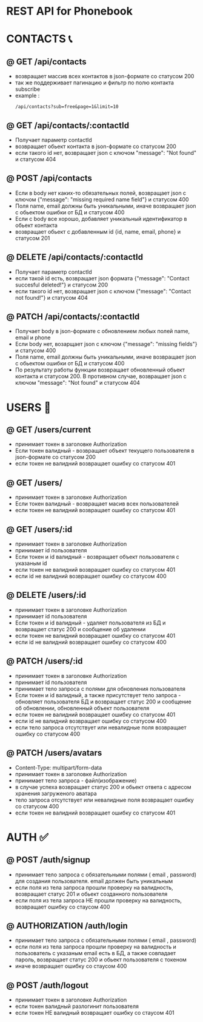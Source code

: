 # REST API for Phonebook

# CONTACTS :telephone_receiver:

## @ GET /api/contacts

- возвращает массив всех контактов в json-формате со статусом 200
- так же поддерживает пагинацию и фильтр по полю контакта subscribe
- example :
  ```
  /api/contacts?sub=free&page=1&limit=10
  ```

## @ GET /api/contacts/:contactId

- Получает параметр contactId
- возвращает обьект контакта в json-формате со статусом 200
- если такого id нет, возвращает json с ключом "message": "Not found" и статусом 404

## @ POST /api/contacts

- Если в body нет каких-то обязательных полей, возвращает json с ключом {"message": "missing
  required name field"} и статусом 400
- Поля name, email должны быть уникальными, иначе возвращает json с обьектом ошибки от БД и статусом
  400
- Если с body все хорошо, добавляет уникальный идентификатор в обьект контакта
- возвращает обьект с добавленным id {id, name, email, phone} и статусом 201

## @ DELETE /api/contacts/:contactId

- Получает параметр contactId
- если такой id есть, возвращает json формата {"message": "Contact succesful deleted!"} и статусом
  200
- если такого id нет, возвращает json с ключом {"message": "Contact not found!"} и статусом 404

## @ PATCH /api/contacts/:contactId

- Получает body в json-формате c обновлением любых полей name, email и phone
- Если body нет, возарщает json с ключом {"message": "missing fields"} и статусом 400
- Поля name, email должны быть уникальными, иначе возвращает json с обьектом ошибки от БД и статусом
  400
- По результату работы функции возвращает обновленный обьект контакта и статусом 200. В противном
  случае, возвращает json с ключом "message": "Not found" и статусом 404

# USERS :couple:

## @ GET /users/current

- принимает токен в заголовке Authorization
- Если токен валидный - возвращает объект текущего пользователя в json-формате со статусом 200
- если токен не валидний возвращает ошибку со статусом 401

## @ GET /users/

- принимает токен в заголовке Authorization
- Если токен валидный - возвращает масив всех пользователей
- если токен не валидний возвращает ошибку со статусом 401

## @ GET /users/:id

- принимает токен в заголовке Authorization
- принимает id пользователя
- Если токен и id валидный - возвращает объект пользователя с указаным id
- если токен не валидний возвращает ошибку со статусом 401
- если id не валидний возвращает ошибку со статусом 400

## @ DELETE /users/:id

- принимает токен в заголовке Authorization
- принимает id пользователя
- Если токен и id валидный - удаляет пользователя из БД и возвращает статус 200 и сообщение об
  удалении
- если токен не валидний возвращает ошибку со статусом 401
- если id не валидний возвращает ошибку со статусом 400

## @ PATCH /users/:id

- принимает токен в заголовке Authorization
- принимает id пользователя
- принимает тело запроса с полями для обновления пользователя
- Если токен и id валидный, а также присутствует тело запроса - обновляет пользователя БД и
  возвращает статус 200 и сообщение об обновлении, обновленный объект пользователя
- если токен не валидний возвращает ошибку со статусом 401
- если id не валидний возвращает ошибку со статусом 400
- если тело запроса отсутствует или невалидные поля возвращает ошибку со статусом 400

## @ PATCH /users/avatars

- Content-Type: multipart/form-data
- принимает токен в заголовке Authorization
- принимает тело запроса - файл(изображение)
- в случае успеха возвращает статус 200 и обьект ответа с адресом хранения загруженого аватара
- тело запроса отсутствует или невалидные поля возвращает ошибку со статусом 400
- если токен не валидний возвращает ошибку со статусом 401

# AUTH :white_check_mark:

## @ POST /auth/signup

- принимает тело запроса с обязательными полями ( email , password) для создания пользователя. email
  должен быть уникальным
- если поля из тела запроса прошли проверку на валидность, возвращает статус 201 и обьект созданного
  пользователя
- если поля из тела запроса НЕ прошли проверку на валидность, возвращает ошибку со стаусом 400

## @ AUTHORIZATION /auth/login

- принимает тело запроса с обязательными полями ( email , password)
- если поля из тела запроса прошли проверку на валидность и пользователь с указаным email есть в БД,
  а также совпадает пароль, возвращает статус 200 и обьект пользователя с токеном
- иначе возвращает ошибку со стаусом 400

## @ POST /auth/logout

- принимает токен в заголовке Authorization
- если токен валидный разлогинит пользователя
- если токен НЕ валидный возвращает ошибку со стаусом 401
